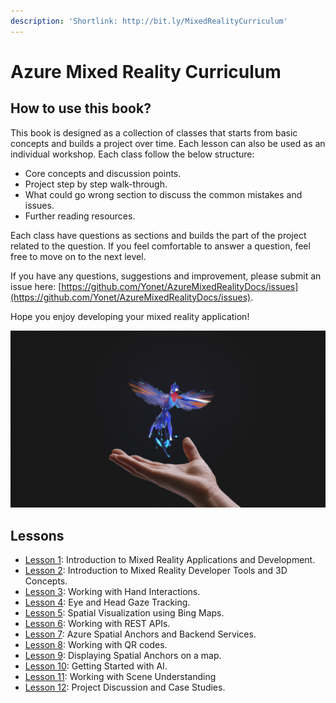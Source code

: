 ```yaml
---
description: 'Shortlink: http://bit.ly/MixedRealityCurriculum'
---
```


# Azure Mixed Reality Curriculum

## How to use this book?

This book is designed as a collection of classes that starts from basic concepts and builds a project over time. Each lesson can also be used as an individual workshop. Each class follow the below structure:

* Core concepts and discussion points.
* Project step by step walk-through.
* What could go wrong section to discuss the common mistakes and issues.
* Further reading resources.

Each class have questions as sections and builds the part of the project related to the question. If you feel comfortable to answer a question, feel free to move on to the next level. 

If you have any questions, suggestions and improvement, please submit an issue here: [https://github.com/Yonet/AzureMixedRealityDocs/issues](https://github.com/Yonet/AzureMixedRealityDocs/issues).

Hope you enjoy developing your mixed reality application!

![](.gitbook/assets/hummingbird.png)

## Lessons

* [Lesson 1](lessons/lesson1/): Introduction to Mixed Reality Applications and Development.
* [Lesson 2](lessons/lesson-2.md): Introduction to Mixed Reality Developer Tools and 3D Concepts.
* [Lesson 3](lessons/lesson-3.md): Working with Hand Interactions.
* [Lesson 4](lessons/lesson-4.md): Eye and Head Gaze Tracking.
* [Lesson 5](lessons/lesson-5.md): Spatial Visualization using Bing Maps.
* [Lesson 6](lessons/lesson-6.md): Working with REST APIs.
* [Lesson 7](lessons/lesson-7.md): Azure Spatial Anchors and Backend Services.
* [Lesson 8](lessons/lesson-8.md): Working with QR codes.
* [Lesson 9](lessons/lesson-9.md): Displaying Spatial Anchors on a map.
* [Lesson 10](lessons/lesson-11.md): Getting Started with AI.
* [Lesson 11](lessons/lesson-10.md): Working with Scene Understanding
* [Lesson 12](lessons/lesson-12.md): Project Discussion and Case Studies.


